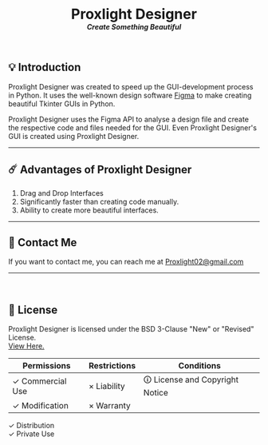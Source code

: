 <p align="center">

  <h1 align="center" style="margin: 0 auto 0 auto;">Proxlight Designer</h1>
  <h5 align="center" style="margin: 0 auto 0 auto;">Create Something Beautiful</h5>
  </p>



  <br>

## 💡 Introduction

Proxlight Designer was created to speed up the GUI-development process in Python. It uses the well-known design software [Figma](https://www.figma.com/) to make creating beautiful Tkinter GUIs in Python.

Proxlight Designer uses the Figma API to analyse a design file and create the respective code and files needed for the GUI. Even Proxlight Designer's GUI is created using Proxlight Designer.

___

## ☄️  Advantages of Proxlight Designer
1. Drag and Drop Interfaces
2. Significantly faster than creating code manually.
3. Ability to create more beautiful interfaces.

___


## 📝 Contact Me

If you want to contact me, you can reach me at Proxlight02@gmail.com

___
<br>

## 📄 License
<!--- If you're not sure which open license to use see https://choosealicense.com/--->

Proxlight Designer is licensed under the BSD 3-Clause "New" or "Revised" License.  
[View Here.](https://github.com/Proxlightv/Proxlight-Designer/blob/master/LICENSE)

| Permissions | Restrictions | Conditions
| --- | --- | --- 
&check; Commercial Use | &times; Liability | &#x1f6c8; License and Copyright Notice
&check; Modification   | &times; Warranty
&check; Distribution  
&check; Private Use

